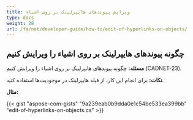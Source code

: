 ```yaml
---
title: ویرایش پیوندهای هایپرلینک بر روی اشیاء 
type: docs
weight: 28
url: /fa/net/developer-guide/how-to/edit-of-hyperlinks-on-objects/
---
```


## **چگونه پیوندهای هایپرلینک بر روی اشیاء را ویرایش کنیم**

**مسئله:** چگونه پیوندهای هایپرلینک بر روی اشیاء را ویرایش کنیم (CADNET-23).

**نکات:** برای انجام این کار، از فیلد هایپرلینک در موجودیت‌ها استفاده کنید.

**مثال:**

{{< gist "aspose-com-gists" "9a239eab0b9dda0e1c54be533ea399bb" "edit-of-hyperlinks-on-objects.cs" >}}
